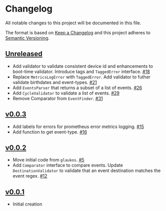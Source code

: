 # Changelog
All notable changes to this project will be documented in this file.

The format is based on [Keep a Changelog](http://keepachangelog.com/en/1.0.0/)
and this project adheres to [Semantic Versioning](http://semver.org/spec/v2.0.0.html).

## [Unreleased]
- Add validator to validate consistent device id and enhancements to boot-time validator. Introduce tags and `TaggedError` interface. [#18](https://github.com/xmidt-org/interpreter/pull/18)
- Replace `MetricsLogError` with `TaggedError`. Add validator to futher validate birthdates and event-types. [#21](https://github.com/xmidt-org/interpreter/pull/21)
- Add `EventsParser` that returns a subset of a list of events. [#26](https://github.com/xmidt-org/interpreter/pull/26)
- Add `CycleValidator` to validate a list of events. [#29](https://github.com/xmidt-org/interpreter/pull/29)
- Remove Comparator from `EventFinder`. [#31](https://github.com/xmidt-org/interpreter/pull/31)

## [v0.0.3]
- Add labels for errors for prometheus error metrics logging. [#15](https://github.com/xmidt-org/interpreter/pull/15)
- Add function to get event-type. [#16](https://github.com/xmidt-org/interpreter/pull/16)

## [v0.0.2]
- Move initial code from `glaukos`. [#5](https://github.com/xmidt-org/interpreter/pull/5)
- Add `Comparator` interface to compare events. Update `DestinationValidator` to validate that an event destination matches the event regex. [#12](https://github.com/xmidt-org/interpreter/pull/12)

## [v0.0.1]
- Initial creation

[Unreleased]: https://github.com/xmidt-org/interpreter/compare/v0.0.3..HEAD
[v0.0.3]: https://github.com/xmidt-org/interpreter/compare/v0.0.2...v0.0.3
[v0.0.2]: https://github.com/xmidt-org/interpreter/compare/v0.0.1...v0.0.2
[v0.0.1]: https://github.com/xmidt-org/interpreter/compare/0.0.0...v0.0.1
